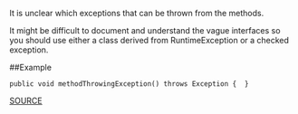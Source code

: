 It is unclear which exceptions that can be thrown from the methods. 

It might be difficult to document and understand the vague interfaces so you should use either a class derived from RuntimeException or a checked exception.

##Example

	public void methodThrowingException() throws Exception {  }

[SOURCE](http://pmd.sourceforge.net/pmd-5.3.2/pmd-java/rules/java/typeresolution.html#SignatureDeclareThrowsException)
